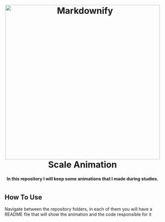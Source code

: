 
<h1 align="center">
  <br>
  <a href="http://www.amitmerchant.com/electron-markdownify"><img src="https://pbs.twimg.com/media/Eu7e3mQVgAImK2o.png" alt="Markdownify" width="500"></a>
  <br>
  Scale Animation
  <br>
</h1>

<h4 align="center">In this repository I will keep some animations that I made during studies.</h4>



<h1 align="center">
<a https://user-images.githubusercontent.com/57817746/188708296-500226f9-1619-4a1b-86a5-b8947e769f49.mov></a>
</h1>


## How To Use

Navigate between the repository folders, in each of them you will have a README file that will show the animation and the code responsible for it

